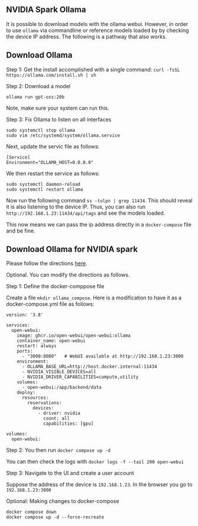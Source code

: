 


## NVIDIA Spark Ollama 

It is possible to download models with the ollama webui. However, in order to use `ollama` via commandline or reference models loaded by by checking the device IP address. The following is a pathway that also works. 

## Download Ollama 

Step 1: Get the install accomplished with a single command: 
`curl -fsSL https://ollama.com/install.sh | sh` 

Step 2: Download a model 

`ollama run gpt-oss:20b`

Note, make sure your system can run this. 


Step 3: Fix Ollama to listen on all interfaces 

```
sudo systemctl stop ollama 
sudo vim /etc/systemd/system/ollama.service

```
Next, update the servic file as follows: 

```
[Service]
Environment="OLLAMA_HOST=0.0.0.0"
```

We then restart the service as follows: 
```
sudo systemctl daemon-reload
sudo systemctl restart ollama
```

Now run the following command `ss -tulpn | grep 11434`. 
This should reveal it is also listening to the device IP. 
Thus, you can also run `http://192.168.1.23:11434/api/tags` and see the models loaded. 

This now means we can pass the ip address directly in a `docker-compose` file and be fine. 

## Download Ollama for NVIDIA spark 
Please follow the directions [here](https://build.nvidia.com/spark/open-webui/instructions). 


Optional. You can modify the directions as follows. 

Step 1: Define the docker-comppose file 

Create a file `mkdir ollama_compose`. Here is a modification to have it as a docker-compose.yml file as follows: 

```
version: '3.8'

services:
  open-webui:
    image: ghcr.io/open-webui/open-webui:ollama
    container_name: open-webui
    restart: always
    ports:
      - "3000:8080"   # WebUI available at http://192.168.1.23:3000
    environment:
      - OLLAMA_BASE_URL=http://host.docker.internal:11434
      - NVIDIA_VISIBLE_DEVICES=all
      - NVIDIA_DRIVER_CAPABILITIES=compute,utility
    volumes:
      - open-webui:/app/backend/data
    deploy:
      resources:
        reservations:
          devices:
            - driver: nvidia
              count: all
              capabilities: [gpu]

volumes:
  open-webui:
```

Step 2: You then run `docker compose up -d`

You can then check the logs with `docker logs -f --tail 200 open-webui`

Step 3: Navigate to the UI and create a user account 

Suppose the address of the device is `192.168.1.23`. In the browser you go to `192.168.1.23:3000`


Optional: Making changes to docker-compose 

```
docker compose down
docker compose up -d --force-recreate
```